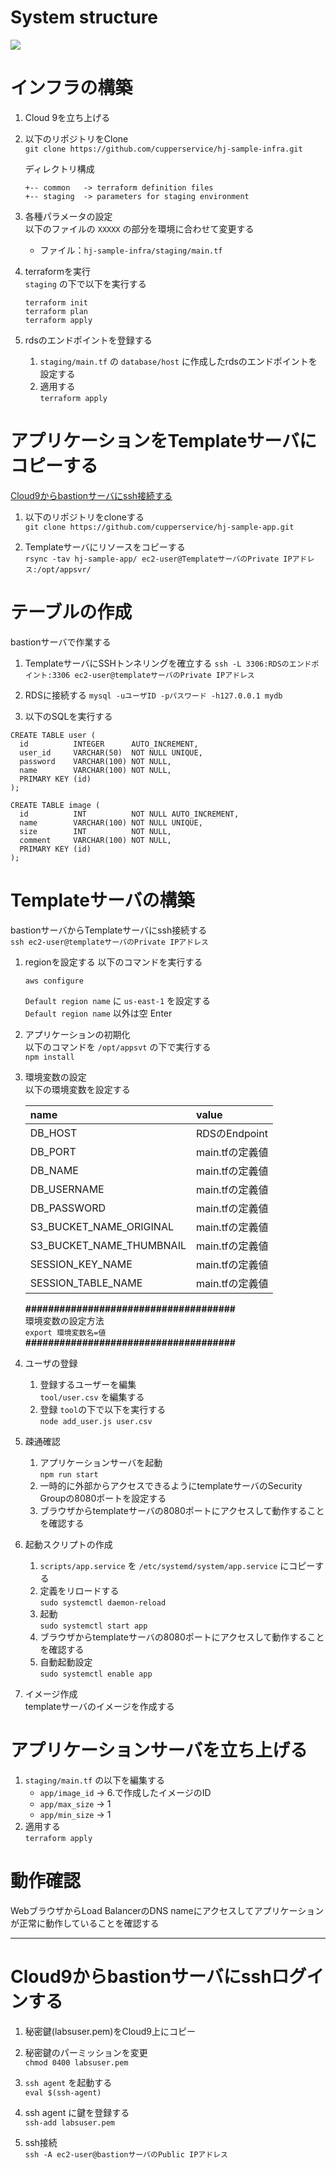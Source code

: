 # System structure
![](./img/System.png)

# インフラの構築
1. Cloud 9を立ち上げる

2. 以下のリポジトリをClone  
`git clone https://github.com/cupperservice/hj-sample-infra.git`

    ディレクトリ構成
    ```
    +-- common   -> terraform definition files
    +-- staging  -> parameters for staging environment
    ```

3. 各種パラメータの設定  
以下のファイルの `XXXXX` の部分を環境に合わせて変更する
    * ファイル：`hj-sample-infra/staging/main.tf`

4. terraformを実行  
`staging` の下で以下を実行する
    ```
    terraform init
    terraform plan
    terraform apply
    ```

5. rdsのエンドポイントを登録する  
    1. `staging/main.tf` の `database/host` に作成したrdsのエンドポイントを設定する
    2. 適用する  
    `terraform apply`

# アプリケーションをTemplateサーバにコピーする
[Cloud9からbastionサーバにssh接続する](#how-to-ssh-login)

1. 以下のリポジトリをcloneする  
`git clone https://github.com/cupperservice/hj-sample-app.git`

2. Templateサーバにリソースをコピーする  
`rsync -tav hj-sample-app/ ec2-user@TemplateサーバのPrivate IPアドレス:/opt/appsvr/`

# テーブルの作成
bastionサーバで作業する
1. TemplateサーバにSSHトンネリングを確立する
`ssh -L 3306:RDSのエンドポイント:3306 ec2-user@templateサーバのPrivate IPアドレス`

2. RDSに接続する
`mysql -uユーザID -pパスワード -h127.0.0.1 mydb`

3. 以下のSQLを実行する
```
CREATE TABLE user (
  id          INTEGER      AUTO_INCREMENT,
  user_id     VARCHAR(50)  NOT NULL UNIQUE,
  password    VARCHAR(100) NOT NULL,
  name        VARCHAR(100) NOT NULL,
  PRIMARY KEY (id)
);

CREATE TABLE image (
  id          INT          NOT NULL AUTO_INCREMENT,
  name        VARCHAR(100) NOT NULL UNIQUE,
  size        INT          NOT NULL,
  comment     VARCHAR(100) NOT NULL,
  PRIMARY KEY (id)
);
```

# Templateサーバの構築
bastionサーバからTemplateサーバにssh接続する  
`ssh ec2-user@templateサーバのPrivate IPアドレス`

1. regionを設定する
以下のコマンドを実行する  

    ```
    aws configure
    ```
    `Default region name` に `us-east-1` を設定する  
    `Default region name` 以外は空 Enter

2. アプリケーションの初期化  
以下のコマンドを `/opt/appsvt` の下で実行する  
`npm install`

2. 環境変数の設定  
以下の環境変数を設定する

    | name                    | value        |
    |:------------------------|:-------------|
    |DB_HOST                  |RDSのEndpoint |
    |DB_PORT                  |main.tfの定義値|
    |DB_NAME                  |main.tfの定義値|
    |DB_USERNAME              |main.tfの定義値|
    |DB_PASSWORD              |main.tfの定義値|
    |S3_BUCKET_NAME_ORIGINAL  |main.tfの定義値|
    |S3_BUCKET_NAME_THUMBNAIL |main.tfの定義値|
    |SESSION_KEY_NAME         |main.tfの定義値|
    |SESSION_TABLE_NAME       |main.tfの定義値|

    __#####################################__  
    環境変数の設定方法  
    `export 環境変数名=値`  
    __#####################################__  

3. ユーザの登録
    1. 登録するユーザーを編集  
    `tool/user.csv` を編集する
    2. 登録
    `tool`の下で以下を実行する  
    `node add_user.js user.csv`

4. 疎通確認
    1. アプリケーションサーバを起動  
    `npm run start`
    2. 一時的に外部からアクセスできるようにtemplateサーバのSecurity Groupの8080ポートを設定する
    3. ブラウザからtemplateサーバの8080ポートにアクセスして動作することを確認する

5. 起動スクリプトの作成
    1. `scripts/app.service` を `/etc/systemd/system/app.service` にコピーする
    2. 定義をリロードする  
    `sudo systemctl daemon-reload`
    3. 起動  
    `sudo systemctl start app`
    4. ブラウザからtemplateサーバの8080ポートにアクセスして動作することを確認する
    5. 自動起動設定  
    `sudo systemctl enable app`

6. イメージ作成  
  templateサーバのイメージを作成する

# アプリケーションサーバを立ち上げる
1. `staging/main.tf` の以下を編集する
    * `app/image_id` -> 6.で作成したイメージのID
    * `app/max_size` -> 1
    * `app/min_size` -> 1
2. 適用する  
  `terraform apply`

# 動作確認
WebブラウザからLoad BalancerのDNS nameにアクセスしてアプリケーションが正常に動作していることを確認する

---
# <a id="how-to-ssh-login">Cloud9からbastionサーバにsshログインする</a>
1. 秘密鍵(labsuser.pem)をCloud9上にコピー

2. 秘密鍵のパーミッションを変更  
`chmod 0400 labsuser.pem`

3. `ssh agent` を起動する  
`eval $(ssh-agent)`

4. ssh agent に鍵を登録する  
`ssh-add labsuser.pem`

5. ssh接続  
`ssh -A ec2-user@bastionサーバのPublic IPアドレス`
